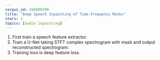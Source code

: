 ```yaml
---
corpus_id: 204800390
title: "Deep Speech Inpainting of Time-Frequency Masks"
stars: 2
topics: [audio inpainting]
---
```


1. First train a speech feature extractor.
2. Train a U-Net taking STFT complex spectrogram with mask and output reconstructed spectrogram.
3. Training loss is deep feature loss.
